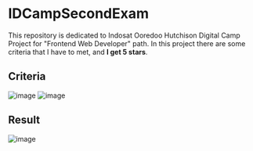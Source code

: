 # IDCampSecondExam
This repository is dedicated to Indosat Ooredoo Hutchison Digital Camp Project for "Frontend Web Developer" path. In this project there are some criteria that I have to met, and <b>I get 5 stars</b>.
<br>
## Criteria
![image](https://user-images.githubusercontent.com/40969170/184443556-7eb0d20e-83f9-4d32-80ce-9b008740f947.png)
![image](https://user-images.githubusercontent.com/40969170/185329484-847b5054-628a-4ec0-9eb0-9f80dc511078.png)
## Result 
![image](https://user-images.githubusercontent.com/40969170/185334054-e4e5df31-964b-4513-bb6e-cd10947dbff5.png)
